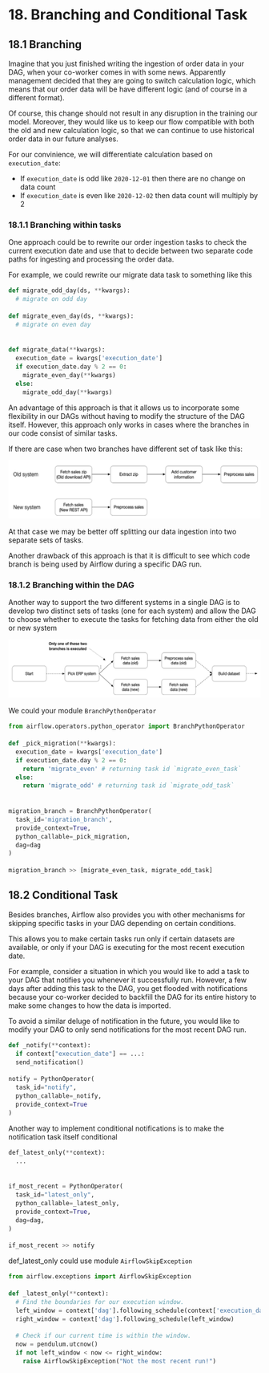 # 18. Branching and Conditional Task

## 18.1 Branching

Imagine that you just finished writing the ingestion of order data in your DAG, when your co-worker comes in with some news. Apparently management decided that they are going to
switch calculation logic, which means that our order data will be have different logic (and of course in a different format).

Of course, this change should not result in any disruption in the training our model. Moreover, they would like us to keep our flow compatible with both the old and new calculation logic, so that we can continue to use historical order data in our future analyses.

For our convinience, we will differentiate calculation based on `execution_date`:

- If `execution_date` is odd like `2020-12-01` then there are no change on data count
- If `execution_date` is even like `2020-12-02` then data count will multiply by 2

### 18.1.1 Branching within tasks

One approach could be to rewrite our order ingestion tasks to check the current execution date and use that to decide between two separate code paths for ingesting and processing the order
data.

For example, we could rewrite our migrate data task to something like this

```python
def migrate_odd_day(ds, **kwargs):
  # migrate on odd day

def migrate_even_day(ds, **kwargs):
  # migrate on even day


def migrate_data(**kwargs):
  execution_date = kwargs['execution_date']
  if execution_date.day % 2 == 0:
    migrate_even_day(**kwargs)
  else:
    migrate_odd_day(**kwargs)
```

An advantage of this approach is that it allows us to incorporate some flexibility in our DAGs without having to modify the structure of the DAG itself. However, this approach only works in cases where the branches in our code consist of similar tasks.

If there are case when two branches have different set of task like this:

<img src="./imgs/1-two-different-line-proccess.png"/>

At that case we may be better off splitting our
data ingestion into two separate sets of tasks.

Another drawback of this approach is that it is difficult to see which code branch is being used by Airflow during a specific DAG run.

### 18.1.2 Branching within the DAG

Another way to support the two different systems in a single DAG is to develop two distinct sets of tasks (one for each system) and allow the DAG to choose whether to execute the tasks for fetching data from either the old or new system

<img src="./imgs/2-dag-branching.png"/>

We could your module `BranchPythonOperator`

```python
from airflow.operators.python_operator import BranchPythonOperator

def _pick_migration(**kwargs):
  execution_date = kwargs['execution_date']
  if execution_date.day % 2 == 0:
    return 'migrate_even' # returning task id `migrate_even_task`
  else:
    return 'migrate_odd' # returning task id `migrate_odd_task`


migration_branch = BranchPythonOperator(
  task_id='migration_branch',
  provide_context=True,
  python_callable=_pick_migration,
  dag=dag
)

migration_branch >> [migrate_even_task, migrate_odd_task]

```

## 18.2 Conditional Task

Besides branches, Airflow also provides you with other mechanisms for skipping specific tasks in your DAG depending on certain conditions.

This allows you to make certain tasks run only if
certain datasets are available, or only if your DAG is executing for the most recent execution
date.

For example, consider a situation in which you would like to add a task to your DAG that notifies you whenever it successfully run. However, a few days after adding this task to the DAG, you get flooded with notifications because your co-worker decided to backfill the DAG for its entire history to make
some changes to how the data is imported.

To avoid a similar deluge of notification in the
future, you would like to modify your DAG to only send notifications for the most recent DAG run.

```python
def _notify(**context):
  if context["execution_date"] == ...:
  send_notification()

notify = PythonOperator(
  task_id="notify",
  python_callable=_notify,
  provide_context=True
)
```

Another way to implement conditional notifications is to make the notification task itself conditional

```python
def_latest_only(**context):
  ...


if_most_recent = PythonOperator(
  task_id="latest_only",
  python_callable=_latest_only,
  provide_context=True,
  dag=dag,
)

if_most_recent >> notify

```

def_latest_only could use module `AirflowSkipException`

```python
from airflow.exceptions import AirflowSkipException

def _latest_only(**context):
  # Find the boundaries for our execution window.
  left_window = context['dag'].following_schedule(context['execution_date'])
  right_window = context['dag'].following_schedule(left_window)

  # Check if our current time is within the window.
  now = pendulum.utcnow()
  if not left_window < now <= right_window:
    raise AirflowSkipException("Not the most recent run!")
```
